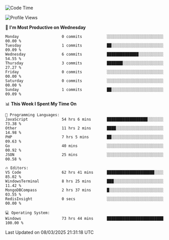 <!--START_SECTION:waka-->
![Code Time](http://img.shields.io/badge/Code%20Time-4%2C319%20hrs%2022%20mins-blue)

![Profile Views](http://img.shields.io/badge/Profile%20Views-0-blue)

📅 **I'm Most Productive on Wednesday** 

```text
Monday                   0 commits           ░░░░░░░░░░░░░░░░░░░░░░░░░   00.00 % 
Tuesday                  1 commits           ██░░░░░░░░░░░░░░░░░░░░░░░   09.09 % 
Wednesday                6 commits           ██████████████░░░░░░░░░░░   54.55 % 
Thursday                 3 commits           ███████░░░░░░░░░░░░░░░░░░   27.27 % 
Friday                   0 commits           ░░░░░░░░░░░░░░░░░░░░░░░░░   00.00 % 
Saturday                 0 commits           ░░░░░░░░░░░░░░░░░░░░░░░░░   00.00 % 
Sunday                   1 commits           ██░░░░░░░░░░░░░░░░░░░░░░░   09.09 % 
```


📊 **This Week I Spent My Time On** 

```text
💬 Programming Languages: 
JavaScript               54 hrs 6 mins       ██████████████████░░░░░░░   73.38 % 
Other                    11 hrs 2 mins       ████░░░░░░░░░░░░░░░░░░░░░   14.98 % 
PHP                      7 hrs 5 mins        ██░░░░░░░░░░░░░░░░░░░░░░░   09.63 % 
Go                       40 mins             ░░░░░░░░░░░░░░░░░░░░░░░░░   00.92 % 
JSON                     25 mins             ░░░░░░░░░░░░░░░░░░░░░░░░░   00.58 % 

🔥 Editors: 
VS Code                  62 hrs 41 mins      █████████████████████░░░░   85.02 % 
WindowsTerminal          8 hrs 25 mins       ███░░░░░░░░░░░░░░░░░░░░░░   11.42 % 
MongoDBCompass           2 hrs 37 mins       █░░░░░░░░░░░░░░░░░░░░░░░░   03.55 % 
RedisInsight             0 secs              ░░░░░░░░░░░░░░░░░░░░░░░░░   00.00 % 

💻 Operating System: 
Windows                  73 hrs 44 mins      █████████████████████████   100.00 % 
```


 Last Updated on 08/03/2025 21:31:18 UTC
<!--END_SECTION:waka-->

